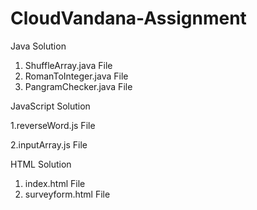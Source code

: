 # CloudVandana-Assignment
Java Solution
1. ShuffleArray.java File
2. RomanToInteger.java File
3. PangramChecker.java File
   
JavaScript Solution

1.reverseWord.js File

2.inputArray.js File

HTML Solution
1. index.html File
2. surveyform.html File
